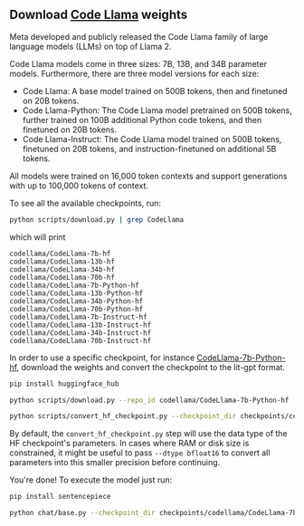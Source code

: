 ## Download [Code Llama](https://ai.meta.com/blog/code-llama-large-language-model-coding/) weights

Meta developed and publicly released the Code Llama family of large language models (LLMs) on top of Llama 2.

Code Llama models come in three sizes: 7B, 13B, and 34B parameter models. Furthermore, there are three model versions for each size:

- Code Llama: A base model trained on 500B tokens, then and finetuned on 20B tokens.
- Code Llama-Python: The Code Llama model pretrained on 500B tokens, further trained on 100B additional Python code tokens, and then finetuned on 20B tokens.
- Code Llama-Instruct: The Code Llama model trained on 500B tokens, finetuned on 20B tokens, and instruction-finetuned on additional 5B tokens.

All models were  trained on 16,000 token contexts and support generations with up to 100,000 tokens of context.

To see all the available checkpoints, run:

```bash
python scripts/download.py | grep CodeLlama
```

which will print

```text
codellama/CodeLlama-7b-hf
codellama/CodeLlama-13b-hf
codellama/CodeLlama-34b-hf
codellama/CodeLlama-70b-hf
codellama/CodeLlama-7b-Python-hf
codellama/CodeLlama-13b-Python-hf
codellama/CodeLlama-34b-Python-hf
codellama/CodeLlama-70b-Python-hf
codellama/CodeLlama-7b-Instruct-hf
codellama/CodeLlama-13b-Instruct-hf
codellama/CodeLlama-34b-Instruct-hf
codellama/CodeLlama-70b-Instruct-hf
```

In order to use a specific checkpoint, for instance [CodeLlama-7b-Python-hf](https://huggingface.co/codellama/CodeLlama-7b-Python-hf), download the weights and convert the checkpoint to the lit-gpt format.

```bash
pip install huggingface_hub

python scripts/download.py --repo_id codellama/CodeLlama-7b-Python-hf

python scripts/convert_hf_checkpoint.py --checkpoint_dir checkpoints/codellama/CodeLlama-7b-Python-hf
```

By default, the `convert_hf_checkpoint.py` step will use the data type of the HF checkpoint's parameters. In cases where RAM
or disk size is constrained, it might be useful to pass `--dtype bfloat16` to convert all parameters into this smaller precision before continuing.

You're done! To execute the model just run:

```bash
pip install sentencepiece

python chat/base.py --checkpoint_dir checkpoints/codellama/CodeLlama-7b-Python-hf/
```
